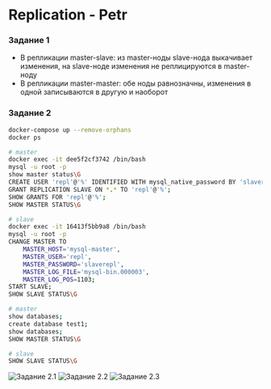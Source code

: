 # Replication - Petr

### Задание 1

 - В репликации master-slave: из master-ноды slave-нода выкачивает изменения, на slave-ноде изменения не реплицируются  в master-ноду 
 - В репликации master-master: обе ноды равнозначны, изменения в одной записываются в другую и наоборот


### Задание 2

```bash
docker-compose up --remove-orphans
docker ps

# master
docker exec -it dee5f2cf3742 /bin/bash
mysql -u root -p
show master status\G
CREATE USER 'repl'@'%' IDENTIFIED WITH mysql_native_password BY 'slaverepl';
GRANT REPLICATION SLAVE ON *.* TO 'repl'@'%';
SHOW GRANTS FOR 'repl'@'%';
SHOW MASTER STATUS\G

# slave
docker exec -it 16413f5bb9a8 /bin/bash
mysql -u root -p
CHANGE MASTER TO
	MASTER_HOST='mysql-master',
	MASTER_USER='repl',
	MASTER_PASSWORD='slaverepl',
	MASTER_LOG_FILE='mysql-bin.000003',
	MASTER_LOG_POS=1103;
START SLAVE;
SHOW SLAVE STATUS\G

# master
show databases;
create database test1;
show databases;
SHOW MASTER STATUS\G

# slave
SHOW SLAVE STATUS\G
```

![Задание 2.1](https://github.com/tprvx/Netology/blob/Replication/img/1.png?raw=true)
![Задание 2.2](https://github.com/tprvx/Netology/blob/Replication/img/2.png?raw=true)
![Задание 2.3](https://github.com/tprvx/Netology/blob/Replication/img/3.png?raw=true)

